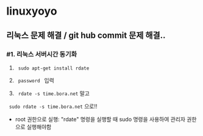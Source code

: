 # linuxyoyo

## 리눅스 문제 해결 / git hub commit 문제 해결..

### #1. 리눅스 서버시간 동기화 
1. ``` sudo apt-get install rdate```

2. ```  password  ``` 입력

3. ``` rdate -s time.bora.net``` 말고 

``` sudo rdate -s time.bora.net``` 으로!! 

* root 권한으로 실행: "rdate" 명령을 실행할 때 sudo 명령을 사용하여 관리자 권한으로 실행해야함
